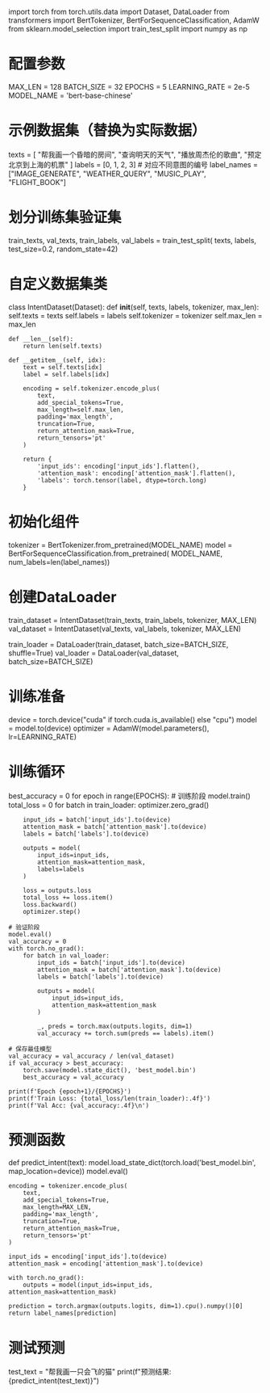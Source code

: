 import torch
from torch.utils.data import Dataset, DataLoader
from transformers import BertTokenizer, BertForSequenceClassification, AdamW
from sklearn.model_selection import train_test_split
import numpy as np

# 配置参数
MAX_LEN = 128
BATCH_SIZE = 32
EPOCHS = 5
LEARNING_RATE = 2e-5
MODEL_NAME = 'bert-base-chinese'

# 示例数据集（替换为实际数据）
texts = [
    "帮我画一个昏暗的房间",
    "查询明天的天气",
    "播放周杰伦的歌曲",
    "预定北京到上海的机票"
]
labels = [0, 1, 2, 3]  # 对应不同意图的编号
label_names = ["IMAGE_GENERATE", "WEATHER_QUERY", "MUSIC_PLAY", "FLIGHT_BOOK"]

# 划分训练集验证集
train_texts, val_texts, train_labels, val_labels = train_test_split(
    texts, labels, test_size=0.2, random_state=42)

# 自定义数据集类
class IntentDataset(Dataset):
    def __init__(self, texts, labels, tokenizer, max_len):
        self.texts = texts
        self.labels = labels
        self.tokenizer = tokenizer
        self.max_len = max_len

    def __len__(self):
        return len(self.texts)

    def __getitem__(self, idx):
        text = self.texts[idx]
        label = self.labels[idx]
        
        encoding = self.tokenizer.encode_plus(
            text,
            add_special_tokens=True,
            max_length=self.max_len,
            padding='max_length',
            truncation=True,
            return_attention_mask=True,
            return_tensors='pt'
        )
        
        return {
            'input_ids': encoding['input_ids'].flatten(),
            'attention_mask': encoding['attention_mask'].flatten(),
            'labels': torch.tensor(label, dtype=torch.long)
        }

# 初始化组件
tokenizer = BertTokenizer.from_pretrained(MODEL_NAME)
model = BertForSequenceClassification.from_pretrained(
    MODEL_NAME, num_labels=len(label_names))

# 创建DataLoader
train_dataset = IntentDataset(train_texts, train_labels, tokenizer, MAX_LEN)
val_dataset = IntentDataset(val_texts, val_labels, tokenizer, MAX_LEN)

train_loader = DataLoader(train_dataset, batch_size=BATCH_SIZE, shuffle=True)
val_loader = DataLoader(val_dataset, batch_size=BATCH_SIZE)

# 训练准备
device = torch.device("cuda" if torch.cuda.is_available() else "cpu")
model = model.to(device)
optimizer = AdamW(model.parameters(), lr=LEARNING_RATE)

# 训练循环
best_accuracy = 0
for epoch in range(EPOCHS):
    # 训练阶段
    model.train()
    total_loss = 0
    for batch in train_loader:
        optimizer.zero_grad()
        
        input_ids = batch['input_ids'].to(device)
        attention_mask = batch['attention_mask'].to(device)
        labels = batch['labels'].to(device)
        
        outputs = model(
            input_ids=input_ids,
            attention_mask=attention_mask,
            labels=labels
        )
        
        loss = outputs.loss
        total_loss += loss.item()
        loss.backward()
        optimizer.step()
    
    # 验证阶段
    model.eval()
    val_accuracy = 0
    with torch.no_grad():
        for batch in val_loader:
            input_ids = batch['input_ids'].to(device)
            attention_mask = batch['attention_mask'].to(device)
            labels = batch['labels'].to(device)
            
            outputs = model(
                input_ids=input_ids,
                attention_mask=attention_mask
            )
            
            _, preds = torch.max(outputs.logits, dim=1)
            val_accuracy += torch.sum(preds == labels).item()
    
    # 保存最佳模型
    val_accuracy = val_accuracy / len(val_dataset)
    if val_accuracy > best_accuracy:
        torch.save(model.state_dict(), 'best_model.bin')
        best_accuracy = val_accuracy
    
    print(f'Epoch {epoch+1}/{EPOCHS}')
    print(f'Train Loss: {total_loss/len(train_loader):.4f}')
    print(f'Val Acc: {val_accuracy:.4f}\n')

# 预测函数
def predict_intent(text):
    model.load_state_dict(torch.load('best_model.bin', map_location=device))
    model.eval()
    
    encoding = tokenizer.encode_plus(
        text,
        add_special_tokens=True,
        max_length=MAX_LEN,
        padding='max_length',
        truncation=True,
        return_attention_mask=True,
        return_tensors='pt'
    )
    
    input_ids = encoding['input_ids'].to(device)
    attention_mask = encoding['attention_mask'].to(device)
    
    with torch.no_grad():
        outputs = model(input_ids=input_ids, attention_mask=attention_mask)
    
    prediction = torch.argmax(outputs.logits, dim=1).cpu().numpy()[0]
    return label_names[prediction]

# 测试预测
test_text = "帮我画一只会飞的猫"
print(f"预测结果: {predict_intent(test_text)}")

